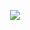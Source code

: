 


ㅤㅤㅤㅤㅤㅤㅤㅤㅤㅤㅤㅤㅤㅤㅤㅤㅤㅤ ㅤㅤㅤㅤㅤㅤㅤㅤㅤ ![](https://komarev.com/ghpvc/?username=sohodolls&color=d9c3dd&label=ρrofιᥣᥱ+vιᥱws)



